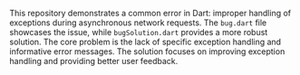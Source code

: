 This repository demonstrates a common error in Dart: improper handling of exceptions during asynchronous network requests. The `bug.dart` file showcases the issue, while `bugSolution.dart` provides a more robust solution.  The core problem is the lack of specific exception handling and informative error messages. The solution focuses on improving exception handling and providing better user feedback.